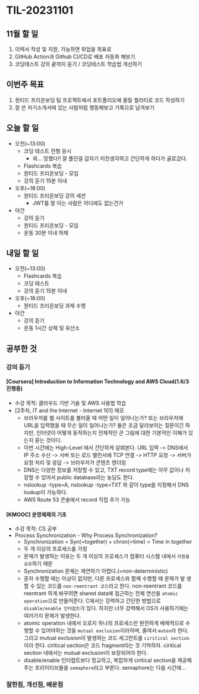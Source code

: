 # TIL-20231101

## 11월 할 일

1. 이력서 작성 및 지원, 가능하면 취업을 목표로
2. GitHub Action과 Github CI/CD로 배포 자동화 해보기
3. 코딩테스트 강의 끝까지 듣기 / 코딩테스트 학습법 개선하기

## 이번주 목표

1. 원티드 프리온보딩 팀 프로젝트에서 포트폴리오에 올릴 퀄리티로 코드 작성하기
2. 잘 쓴 자기소개서에 있는 사람처럼 행동해보고 기록으로 남겨보기

## 오늘 할 일

- 오전(~13:00)
  - 코딩 테스트 전형 응시
    - 와... 망했다!! 잘 풀던걸 갑자기 미친생각하고 간단하게 하다가 골로갔다.
  - Flashcards 복습
  - 원티드 프리온보딩 - 모임
  - 강의 듣기 15분 이내
- 오후(~18:00)
  - 원티드 프리온보딩 강의 세션
    - JWT를 잘 아는 사람은 어디에도 없는건가
- 야간
  - 강의 듣기
  - 원티드 프리온보딩 - 모임
  - 운동 30분 이내 하체

## 내일 할 일

- 오전(~13:00)
  - Flashcards 복습
  - 코딩 테스트
  - 강의 듣기 15분 이내
- 오후(~18:00)
  - 원티드 프리온보딩 과제 수행
- 야간
  - 강의 듣기
  - 운동 1시간 상체 및 유산소

## 공부한 것

### 강의 듣기

#### [Coursera] Introduction to Information Technology and AWS Cloud(1.6/3 진행중)

- 수강 목적: 클라우드 기반 기술 및 AWS 사용법 학습
- [2주차, IT and the Internet - Internet 101] 메모
  - 브라우저를 웹 사이트를 불러올 때 어떤 일이 일어나는가? 또는 브라우저에 URL을 입력했을 때 무슨 일이 일어나는가? 둘은 조금 달라보이는 질문이긴 하지만, 인터넷이 어떻게 동작하는지 전체적인 큰 그림에 대한 기본적인 이해가 있는지 묻는 것이다.
  - 이번 시간에는 High-Level 에서 간단하게 살펴본다. URL 입력 -> DNS에서 IP 주소 수신 -> 서버 또는 로드 밸런서에 TCP 연결 -> HTTP 요청 -> 서버가 요청 처리 및 응답 -> 브라우저가 콘텐츠 렌더링
  - DNS는 다양한 정보를 저장할 수 있고, TXT record type에는 아무 값이나 저장할 수 있어서 public database라는 농담도 한다.
  - nslookup -type=A, nslookup -type=TXT 와 같이 type을 지정해서 DNS lookup이 가능하다.
  - AWS Route 53 콘솔에서 record 직접 추가 가능

#### [KMOOC] 운영체제의 기초

- 수강 목적: CS 공부
- Process Synchronization - Why Process Synchronization?
  - Synchronization = Syn(=together) + chron(=time) = Time in together
  - 두 개 이상의 프로세스를 가정
  - 문제가 발생하는 이유는 두 개 이상의 프로세스가 컴퓨터 시스템 내에서 `자원을 공유`하기 때문
  - Synchronization 문제는 재연하기 어렵다.(=non-deterministic)
  - 혼자 수행할 때는 이상이 없지만, 다른 프로세스와 함께 수행할 때 문제가 발 생할 수 있는 코드를 `non-reentrant 코드`라고 한다. non-reentrant 코드를 reentrant 하게 바꾸려면 shared data에 접근하는 전체 연산을 `atomic operation`으로 만들어준다. C에서는 강력하고 간단한 방법으로 `disable/enable 인터럽트`가 있다. 하지만 너무 강력해서 OS가 사용하기에는 여러가지 문제가 발생한다.
  - atomic operation 내에서 오로지 하나의 프로세스만 완전하게 배제적으로 수행할 수 있어야하는 것을 `mutual exclusion`이라하며, 줄여서 `mutex`라 한다. 그리고 mutual exclusion이 발생하는 코드 세그먼트를 `ciritical section`이라 한다. ciritical section은 코드 fragment라는 것 기억하자. ciritical section 내에서는 mutual exclusion이 보장되어야 한다.
  - disable/enable 인터럽트보다 정교하고, 복잡하게 ciritical section을 제공해주는 프리미티브들을 `semaphore`라고 부른다. semaphore는 다음 시간에...

### 잘한점, 개선점, 배운점
